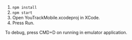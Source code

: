 1. `npm install`
2. `npm start`
3. Open YouTrackMobile.xcodeproj in XCode.
4. Press Run.

To debug, press CMD+D on running in emulator application.